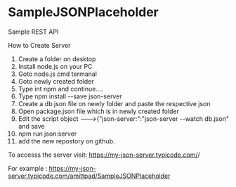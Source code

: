 # SampleJSONPlaceholder
Sample REST API

How to Create Server

1) Create a folder on desktop
2) Install node.js on your PC
3) Goto node.js cmd termanal
4) Goto newly created folder
5) Type    int npm and continue....
6) Type     npm install --save json-server
7) Create a db.json file on newly folder and paste the respective json 
8) Open package.json file which is in newly created folder
9) Edit the script object --->{"json-server:":"json-server --watch db.json" and save
10) npm run json:server
11) add the new repostory on github.

To accesss the server visit: https://my-json-server.typicode.com/<your-username>/<your-repo>

For example : https://my-json-server.typicode.com/amittpad/SampleJSONPlaceholder
